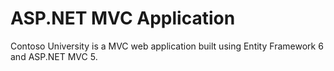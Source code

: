# ASP.NET MVC Application

Contoso University is a MVC web application built using Entity Framework 6 and ASP.NET MVC 5.
